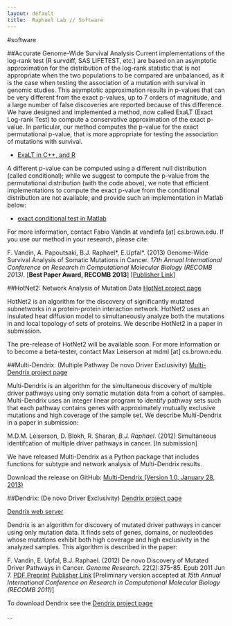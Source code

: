 ```yaml
---
layout: default
title:  Raphael Lab // Software
---
```


#software

##Accurate Genome-Wide Survival Analysis
Current implementations of the log-rank test (R survdiff, SAS LIFETEST, etc.) are based on an asymptotic approximation for the distribution of the log-rank statistic that is not appropriate when the two populations to be compared are unbalanced, as it is the case when testing the association of a mutation with survival in genomic studies. This asymptotic approximation results in p-values that can be very different from the exact p-values, up to 7 orders of magnitude, and a large number of false discoveries are reported because of this difference. We have designed and implemented a method, now called ExaLT (Exact Log-rank Test) to compute a conservative approximation of the exact p-value. In particular, our method computes the p-value for the exact permutational p-value, that is more appropriate for testing the association of mutations with survival.

* [ExaLT in C++, and R](http://compbio.cs.brown.edu/projects/exactlogrank/ExaLT.zip)

A different p-value can be computed using a different null distribution (called conditional); while we suggest to compute the p-value from the permutational distribution (with the code above), we note that efficient implementations to compute the exact p-value from the conditional distribution are not available, and provide such an implementation in Matlab below:

* [exact conditional test in Matlab](http://compbio.cs.brown.edu/projects/exactlogrank/exact_conditional.zip)

For more information, contact Fabio Vandin at vandinfa [at] cs.brown.edu. 
If you use our method in your research, please cite: 

F. Vandin, A. Papoutsaki, B.J. Raphael*, E.Upfal*. (2013) Genome-Wide Survival Analysis of Somatic Mutations in Cancer. *17th Annual International Conference on Research in Computational Molecular Biology (RECOMB 2013)*. [**Best Paper Award, RECOMB 2013**] [[Publisher Link]](http://link.springer.com/chapter/10.1007%2F978-3-642-37195-0_26)



##HotNet2: Network Analysis of Mutation Data
[HotNet project page](/projects/hotnet)

HotNet2 is an algorithm for the discovery of significantly mutated subnetworks in a protein-protein interaction network. HotNet2 uses an insulated heat diffusion model to simultaneously analyze both the mutations in and local topology of sets of proteins. We describe HotNet2 in a paper in submission. 

The pre-release of HotNet2 will be available soon. For more information or to become a beta-tester, contact Max Leiserson at mdml [at] cs.brown.edu.

##Multi-Dendrix: (Multiple Pathway De novo Driver Exclusivity)
[Multi-Dendrix project page](/projects/multi-dendrix)

Multi-Dendrix is an algorithm for the simultaneous discovery of multiple driver pathways using only somatic mutation data from a cohort of samples. Multi-Dendrix uses an integer linear program to identify pathway sets such that each pathway contains genes with approximately mutually exclusive mutations and high coverage of the sample set. We describe Multi-Dendrix in a paper in submission: 

M.D.M. Leiserson, D. Blokh, R. Sharan, *B.J. Raphael*. (2012) Simultaneous identifcation of multiple driver pathways in cancer. [In submission] 

We have released Multi-Dendrix as a Python package that includes functions for subtype and network analysis of Multi-Dendrix results.

Download the release on GitHub: [Multi-Dendrix (Version 1.0, January 28, 2013)](http://mdml.github.com/multi-dendrix)

##Dendrix: (De novo Driver Exclusivity)
[Dendrix project page](/projects/dendrix)

[Dendrix web server](http://ccmbweb.ccv.brown.edu/dendrix/)

Dendrix is an algorithm for discovery of mutated driver pathways in cancer using only mutation data. It finds sets of genes, domains, or nucleotides whose mutations exhibit both high coverage and high exclusivity in the analyzed samples. This algorithm is described in the paper:

F. Vandin, E. Upfal, B.J. Raphael. (2012) De novo Discovery of Mutated Driver Pathways in Cancer. *Genome Research*. 22(2):375-85. Epub 2011 Jun 7. [PDF Preprint](http://compbio.cs.brown.edu/publications/papers/Vandin_etAl_Dendrix_GRpreprint.pdf) [Publisher Link](http://dx.doi.org/10.1101/gr.120477.111) [Preliminary version accepted at *15th Annual International Conference on Research in Computational Molecular Biology (RECOMB 2011)*]

To download Dendrix see the [Dendrix project page](/projects/dendrix)

...
